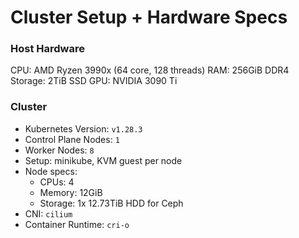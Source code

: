 # Cluster Setup + Hardware Specs

### Host Hardware
CPU: AMD Ryzen 3990x (64 core, 128 threads)
RAM: 256GiB DDR4
Storage: 2TiB SSD
GPU: NVIDIA 3090 Ti

### Cluster
* Kubernetes Version: `v1.28.3`
* Control Plane Nodes: `1`
* Worker Nodes: `8`
* Setup: minikube, KVM guest per node
* Node specs:
  - CPUs: 4
  - Memory: 12GiB
  - Storage: 1x 12.73TiB HDD for Ceph
* CNI: `cilium`
* Container Runtime: `cri-o`
